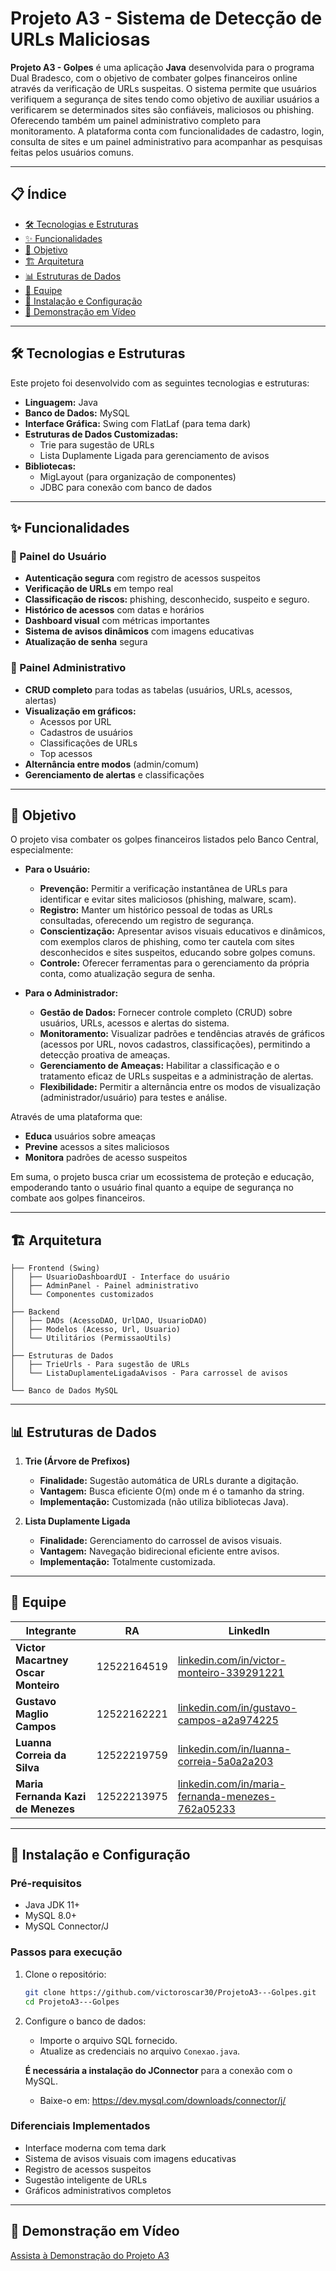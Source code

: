 # Projeto A3 - Sistema de Detecção de URLs Maliciosas

**Projeto A3 - Golpes** é uma aplicação **Java** desenvolvida para o programa Dual Bradesco, com o objetivo de combater golpes financeiros online através da verificação de URLs suspeitas. O sistema permite que usuários verifiquem a segurança de sites tendo como objetivo de auxiliar usuários a verificarem se determinados sites são confiáveis, maliciosos ou phishing. Oferecendo também um painel administrativo completo para monitoramento. A plataforma conta com funcionalidades de cadastro, login, consulta de sites e um painel administrativo para acompanhar as pesquisas feitas pelos usuários comuns.

---

## 📋 Índice

- [🛠 Tecnologias e Estruturas](#-tecnologias-e-estruturas)
- [✨ Funcionalidades](#-funcionalidades)
- [🎯 Objetivo](#-objetivo)
- [🏗️ Arquitetura](#️-arquitetura)
- [📊 Estruturas de Dados](#-estruturas-de-dados)
- [👥 Equipe](#-equipe)
- [🚀 Instalação e Configuração](#-instalação-e-configuração)
- [🎥 Demonstração em Vídeo](#-demonstração-em-vídeo)

---

## 🛠 Tecnologias e Estruturas

Este projeto foi desenvolvido com as seguintes tecnologias e estruturas:

* **Linguagem:** Java
* **Banco de Dados:** MySQL
* **Interface Gráfica:** Swing com FlatLaf (para tema dark)
* **Estruturas de Dados Customizadas:**
    * Trie para sugestão de URLs
    * Lista Duplamente Ligada para gerenciamento de avisos
* **Bibliotecas:**
    * MigLayout (para organização de componentes)
    * JDBC para conexão com banco de dados

---

## ✨ Funcionalidades

### 👤 Painel do Usuário

* **Autenticação segura** com registro de acessos suspeitos
* **Verificação de URLs** em tempo real
* **Classificação de riscos:** phishing, desconhecido, suspeito e seguro.
* **Histórico de acessos** com datas e horários
* **Dashboard visual** com métricas importantes
* **Sistema de avisos dinâmicos** com imagens educativas
* **Atualização de senha** segura

### 👮 Painel Administrativo

* **CRUD completo** para todas as tabelas (usuários, URLs, acessos, alertas)
* **Visualização em gráficos:**
    * Acessos por URL
    * Cadastros de usuários
    * Classificações de URLs
    * Top acessos
* **Alternância entre modos** (admin/comum)
* **Gerenciamento de alertas** e classificações

---

## 🎯 Objetivo

O projeto visa combater os golpes financeiros listados pelo Banco Central, especialmente:

* **Para o Usuário:**
    * **Prevenção:** Permitir a verificação instantânea de URLs para identificar e evitar sites maliciosos (phishing, malware, scam).
    * **Registro:** Manter um histórico pessoal de todas as URLs consultadas, oferecendo um registro de segurança.
    * **Conscientização:** Apresentar avisos visuais educativos e dinâmicos, com exemplos claros de phishing, como ter cautela com sites desconhecidos e sites suspeitos, educando sobre golpes comuns.
    * **Controle:** Oferecer ferramentas para o gerenciamento da própria conta, como atualização segura de senha.

* **Para o Administrador:**
    * **Gestão de Dados:** Fornecer controle completo (CRUD) sobre usuários, URLs, acessos e alertas do sistema.
    * **Monitoramento:** Visualizar padrões e tendências através de gráficos (acessos por URL, novos cadastros, classificações), permitindo a detecção proativa de ameaças.
    * **Gerenciamento de Ameaças:** Habilitar a classificação e o tratamento eficaz de URLs suspeitas e a administração de alertas.
    * **Flexibilidade:** Permitir a alternância entre os modos de visualização (administrador/usuário) para testes e análise.
  
Através de uma plataforma que:
* **Educa** usuários sobre ameaças
* **Previne** acessos a sites maliciosos
* **Monitora** padrões de acesso suspeitos

Em suma, o projeto busca criar um ecossistema de proteção e educação, empoderando tanto o usuário final quanto a equipe de segurança no combate aos golpes financeiros.

---

## 🏗️ Arquitetura
```
├── Frontend (Swing)
│   ├── UsuarioDashboardUI - Interface do usuário
│   ├── AdminPanel - Painel administrativo
│   └── Componentes customizados
│
├── Backend
│   ├── DAOs (AcessoDAO, UrlDAO, UsuarioDAO)
│   ├── Modelos (Acesso, Url, Usuario)
│   └── Utilitários (PermissaoUtils)
│
├── Estruturas de Dados
│   ├── TrieUrls - Para sugestão de URLs
│   └── ListaDuplamenteLigadaAvisos - Para carrossel de avisos
│
└── Banco de Dados MySQL
```
---

## 📊 Estruturas de Dados

1.  **Trie (Árvore de Prefixos)**
    * **Finalidade:** Sugestão automática de URLs durante a digitação.
    * **Vantagem:** Busca eficiente O(m) onde m é o tamanho da string.
    * **Implementação:** Customizada (não utiliza bibliotecas Java).

2.  **Lista Duplamente Ligada**
    * **Finalidade:** Gerenciamento do carrossel de avisos visuais.
    * **Vantagem:** Navegação bidirecional eficiente entre avisos.
    * **Implementação:** Totalmente customizada.

---

## 👥 Equipe

| Integrante                            | RA            | LinkedIn                                                                 |
|--------------------------------------|---------------|--------------------------------------------------------------------------|
| **Victor Macartney Oscar Monteiro**  | 12522164519   | [linkedin.com/in/victor-monteiro-339291221](https://www.linkedin.com/in/victor-monteiro-339291221/) |
| **Gustavo Maglio Campos**            | 12522162221   | [linkedin.com/in/gustavo-campos-a2a974225](https://www.linkedin.com/in/gustavo-campos-a2a974225)     |
| **Luanna Correia da Silva**          | 12522219759   | [linkedin.com/in/luanna-correia-5a0a2a203](https://www.linkedin.com/in/luanna-correia-5a0a2a203/)    |
| **Maria Fernanda Kazi de Menezes**   | 12522213975   | [linkedin.com/in/maria-fernanda-menezes-762a05233](https://www.linkedin.com/in/maria-fernanda-menezes-762a05233/) |

---

## 🚀 Instalação e Configuração

### Pré-requisitos

* Java JDK 11+
* MySQL 8.0+
* MySQL Connector/J

### Passos para execução

1.  Clone o repositório:

    ```bash
    git clone https://github.com/victoroscar30/ProjetoA3---Golpes.git
    cd ProjetoA3---Golpes
    ```

2.  Configure o banco de dados:
    * Importe o arquivo SQL fornecido.
    * Atualize as credenciais no arquivo `Conexao.java`.
    
    **É necessária a instalação do JConnector** para a conexão com o MySQL.
    - Baixe-o em: https://dev.mysql.com/downloads/connector/j/

### Diferenciais Implementados

* Interface moderna com tema dark
* Sistema de avisos visuais com imagens educativas
* Registro de acessos suspeitos
* Sugestão inteligente de URLs
* Gráficos administrativos completos

---
## 🎥 Demonstração em Vídeo

[Assista à Demonstração do Projeto A3](https://www.youtube.com/watch?v=hfgwvU6UzvI)
